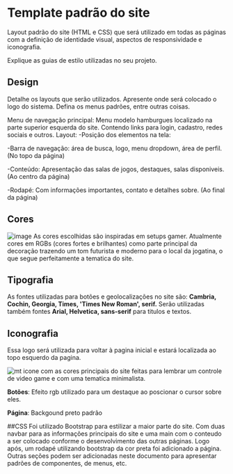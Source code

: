# Template padrão do site

Layout padrão do site (HTML e CSS) que será utilizado em todas as páginas com a definição de identidade visual, aspectos de responsividade e iconografia.

Explique as guias de estilo utilizadas no seu projeto.

## Design

Detalhe os layouts que serão utilizados. Apresente onde será colocado o logo do sistema. Defina os menus padrões, entre outras coisas.

Menu de navegação principal: Menu modelo hamburgues localizado na parte superior esquerda do site. Contendo links para login, cadastro, redes sociais e outros. Layout: -Posição dos elementos na tela:

-Barra de navegação: área de busca, logo, menu dropdown, área de perfil. (No topo da página)

-Conteúdo: Apresentação das salas de jogos, destaques, salas disponiveis. (Ao centro da página)

-Rodapé: Com informações importantes, contato e detalhes sobre. (Ao final da página)
## Cores
![image](https://github.com/ICEI-PUC-Minas-PCO-SI/pco-si-2023-2-p1-tiaw-t1-g3-matchtime/assets/142946762/13f2ce46-f955-442f-a530-4f654e98d16d)
As cores escolhidas são inspiradas em setups gamer. Atualmente cores em RGBs (cores fortes e brilhantes) como parte principal da decoração trazendo um tom futurista e moderno para o local da jogatina, o que segue perfeitamente a tematica do site.
## Tipografia

As fontes utilizadas para botões e geolocalizações no site são:
**Cambria, Cochin, Georgia, Times, 'Times New Roman', serif.**
Serão utilizadas também fontes **Arial, Helvetica, sans-serif** para titulos e textos.

## Iconografia

Essa logo será utilizada para voltar à pagina inicial e estará localizada ao topo esquerdo da pagina.

![mt](https://github.com/ICEI-PUC-Minas-PCO-SI/pco-si-2023-2-p1-tiaw-t1-g3-matchtime/assets/142946762/ba505c0a-28ab-4720-be01-d85e30a37a54)
icone com as cores principais do site feitas para lembrar um controle de video game e com uma tematica minimalista.


**Botões**:
Efeito rgb utilizado para um destaque ao poscionar o cursor sobre eles.

**Página**: 
Backgound preto padrão


##CSS
Foi utilizado Bootstrap para estilizar a maior parte do site. Com duas navbar para as informações principais do site e uma main com o conteudo a ser colocado conforme o desenvolvimento das outras páginas. Logo após, um rodapé utilizando bootstrap da cor preta foi adicionado a página.
Outras seções podem ser adicionadas neste documento para apresentar padrões de componentes, de menus, etc.
